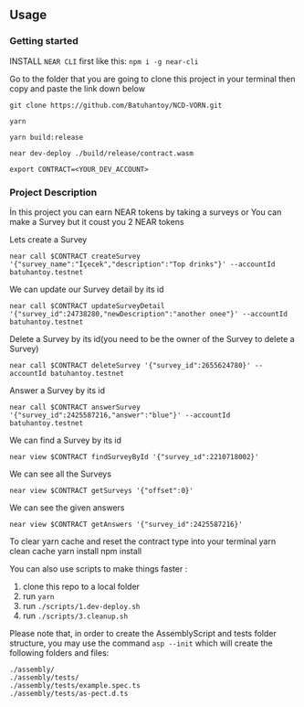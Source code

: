 ## Usage

### Getting started

INSTALL `NEAR CLI` first like this: `npm i -g near-cli`


  Go to the folder that you are going to clone this project in your terminal then copy and paste the link down below

    git clone https://github.com/Batuhantoy/NCD-VORN.git

    yarn

    yarn build:release

    near dev-deploy ./build/release/contract.wasm

    export CONTRACT=<YOUR_DEV_ACCOUNT>


### Project Description

  İn this project you can earn NEAR tokens by taking a surveys or You can make a Survey but it coust you 2 NEAR tokens

  Lets create a Survey
  
    near call $CONTRACT createSurvey '{"survey_name":"İçecek","description":"Top drinks"}' --accountId batuhantoy.testnet

  We can update our Survey detail by its id
  
    near call $CONTRACT updateSurveyDetail '{"survey_id":24738280,"newDescription":"another onee"}' --accountId batuhantoy.testnet
  
  Delete a Survey by its id(you need to be the owner of the Survey to delete a Survey)
  
    near call $CONTRACT deleteSurvey '{"survey_id":2655624780}' --accountId batuhantoy.testnet

  Answer a Survey by its id
  
    near call $CONTRACT answerSurvey '{"survey_id":2425587216,"answer":"blue"}' --accountId batuhantoy.testnet

  We can find a Survey by its id
  
    near view $CONTRACT findSurveyById '{"survey_ıd":2210718002}'

  We can see all the Surveys
  
    near view $CONTRACT getSurveys '{"offset":0}'
    
  We can see the given answers
  
    near view $CONTRACT getAnswers '{"survey_id":2425587216}'







To clear yarn cache and reset the contract type into your terminal
  yarn clean cache
  yarn install
  npm install



You can also use scripts to make things faster :

1. clone this repo to a local folder
2. run `yarn`
3. run `./scripts/1.dev-deploy.sh`
5. run `./scripts/3.cleanup.sh`




Please note that, in order to create the AssemblyScript and tests folder structure, you may use the command `asp --init` which will create the following folders and files:

```
./assembly/
./assembly/tests/
./assembly/tests/example.spec.ts
./assembly/tests/as-pect.d.ts
```
